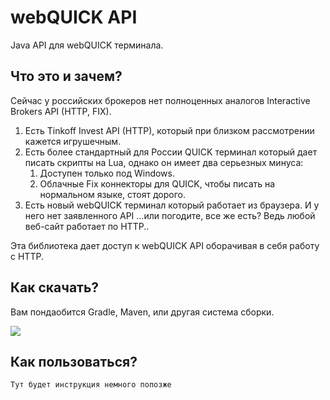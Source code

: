 # webQUICK API

Java API для webQUICK терминала. 

## Что это и зачем?

Сейчас у российских брокеров нет полноценных аналогов Interactive Brokers API (HTTP, FIX).

1. Есть Tinkoff Invest API (HTTP), который при близком рассмотрении кажется игрушечным.
2. Есть более стандартный для России QUICK терминал который дает писать скрипты на Lua, однако он имеет два серьезных минуса:
     1. Доступен только под Windows. 
     2. Облачные Fix коннекторы для QUICK, чтобы писать на нормальном языке, стоят дорого.
4. Есть новый webQUICK терминал который работает из браузера. И у него нет заявленного API ...или погодите, все же есть? Ведь любой веб-сайт работает по HTTP..

Эта библиотека дает доступ к webQUICK API оборачивая в себя работу с HTTP. 

## Как скачать?

Вам пондаобится Gradle, Maven, или другая система сборки.

[![](https://jitpack.io/v/demidko/library.svg)](https://jitpack.io/#demidko/library)

## Как пользоваться?

```kotlin
Тут будет инструкция немного попозже
```






